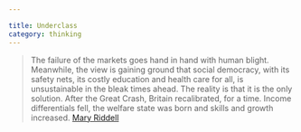 ```yaml
---

title: Underclass
category: thinking
---
```


> The failure of the markets goes hand in hand with human blight. Meanwhile, the view is gaining ground that social democracy, with its safety nets, its costly education and health care for all, is unsustainable in the bleak times ahead. The reality is that it is the only solution. After the Great Crash, Britain recalibrated, for a time. Income differentials fell, the welfare state was born and skills and growth increased. [Mary Riddell](https://www.telegraph.co.uk/news/uknews/law-and-order/8630533/Riots-the-underclass-lashes-out.html)
